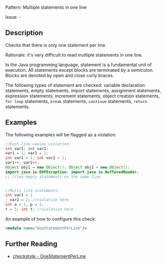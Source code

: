 Pattern: Multiple statements in one line

Issue: -

## Description

Checks that there is only one statement per line. 

Rationale: it's very difficult to read multiple statements in one line. 

In the Java programming language, statement is a fundamental unit of execution. All statements except blocks are terminated by a semicolon. Blocks are denoted by open and close curly braces. 

The following types of statement are checked: variable declaration statements, empty statements, import statements, assignment statements, expression statements, increment statements, object creation statements, `for loop` statements, `break` statements, `continue` statements, `return` statements. 

## Examples

The following examples will be flagged as a violation: 


```java
//Each line causes violation:
int var1; int var2;
var1 = 1; var2 = 2;
int var1 = 1; int var2 = 2;
var1++; var2++;
Object obj1 = new Object(); Object obj2 = new Object();
import java.io.EOFException; import java.io.BufferedReader;
;; //two empty statements on the same line.
 

//Multi-line statements:
int var1 = 1
; var2 = 2; //violation here
int o = 1, p = 2,
r = 5; int t; //violation here
```
 

An example of how to configure this check: 


```xml
<module name="OneStatementPerLine"/>
```

## Further Reading

* [checkstyle - OneStatementPerLine](http://checkstyle.sourceforge.net/config_coding.html#OneStatementPerLine)
